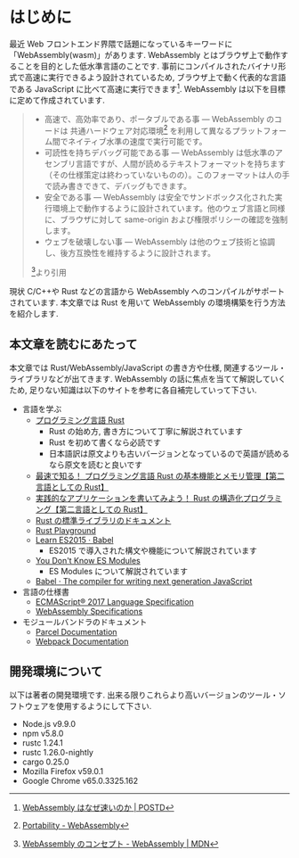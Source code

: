# はじめに

最近 Web フロントエンド界隈で話題になっているキーワードに「WebAssembly(wasm)」があります. WebAssembly とはブラウザ上で動作することを目的とした低水準言語のことです. 事前にコンパイルされたバイナリ形式で高速に実行できるよう設計されているため, ブラウザ上で動く代表的な言語である JavaScript に比べて高速に実行できます[^1]. WebAssembly は以下を目標に定めて作成されています.

<!-- prettier-ignore -->
[^1]: [WebAssembly はなぜ速いのか | POSTD](https://postd.cc/what-makes-webassembly-fast)

<!-- prettier-ignore -->
[^2]: [Portability - WebAssembly](http://webassembly.org/docs/portability/#assumptions-for-efficient-execution)

<!-- prettier-ignore -->
[^3]: [WebAssembly のコンセプト - WebAssembly | MDN](https://developer.mozilla.org/ja/docs/WebAssembly/Concepts)

> * 高速で、高効率であり、ポータブルである事 — WebAssembly のコードは 共通ハードウェア対応環境[^2] を利用して異なるプラットフォーム間でネイティブ水準の速度で実行可能です。
> * 可読性を持ちデバッグ可能である事 — WebAssembly は低水準のアセンブリ言語ですが、人間が読めるテキストフォーマットを持ちます（その仕様策定は終わっていないものの）。このフォーマットは人の手で読み書きできて、デバッグもできます。
> * 安全である事 — WebAssembly は安全でサンドボックス化された実行環境上で動作するように設計されています。他のウェブ言語と同様に、ブラウザに対して same-origin および権限ポリシーの確認を強制します。
> * ウェブを破壊しない事 — WebAssembly は他のウェブ技術と協調し、後方互換性を維持するように設計されます。
>
> [^3]より引用

現状 C/C++や Rust などの言語から WebAssembly へのコンパイルがサポートされています. 本文章では Rust を用いて WebAssembly の環境構築を行う方法を紹介します.

## 本文章を読むにあたって

本文章では Rust/WebAssembly/JavaScript の書き方や仕様, 関連するツール・ライブラリなどが出てきます. WebAssembly の話に焦点を当てて解説していくため, 足りない知識は以下のサイトを参考に各自補完していって下さい.

* 言語を学ぶ
  * [プログラミング言語 Rust](https://rust-lang-ja.github.io/the-rust-programming-language-ja/1.6/book/README.html)
    * Rust の始め方, 書き方について丁寧に解説されています
    * Rust を初めて書くなら必読です
    * 日本語訳は原文よりも古いバージョンとなっているので英語が読めるなら原文を読むと良いです
  * [最速で知る！ プログラミング言語 Rust の基本機能とメモリ管理【第二言語としての Rust】](https://employment.en-japan.com/engineerhub/entry/2017/07/10/110000)
  * [実践的なアプリケーションを書いてみよう！ Rust の構造化プログラミング【第二言語としての Rust】](https://employment.en-japan.com/engineerhub/entry/2017/07/19/110000)
  * [Rust の標準ライブラリのドキュメント](https://doc.rust-lang.org/std)
  * [Rust Playground](https://play.rust-lang.org)
  * [Learn ES2015 · Babel](https://babeljs.io/learn-es2015)
    * ES2015 で導入された構文や機能について解説されています
  * [You Don't Know ES Modules](https://www.slideshare.net/teppeis/you-dont-know-es-modules)
    * ES Modules について解説されています
  * [Babel · The compiler for writing next generation JavaScript](https://babeljs.io/repl)
* 言語の仕様書
  * [ECMAScript® 2017 Language Specification](http://www.ecma-international.org/ecma-262/8.0/index.html)
  * [WebAssembly Specifications](http://webassembly.github.io/spec)
* モジュールバンドラのドキュメント
  * [Parcel Documentation](https://parceljs.org/getting_started.html)
  * [Webpack Documentation](https://webpack.js.org/concepts)

## 開発環境について

以下は著者の開発環境です. 出来る限りこれらより高いバージョンのツール・ソフトウェアを使用するようにして下さい.

* Node.js v9.9.0
* npm v5.8.0
* rustc 1.24.1
* rustc 1.26.0-nightly
* cargo 0.25.0
* Mozilla Firefox v59.0.1
* Google Chrome v65.0.3325.162
